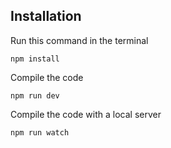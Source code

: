 ## Installation
Run this command in the terminal
```
npm install
```

Compile the code
```
npm run dev
```

Compile the code with a local server
```
npm run watch
```